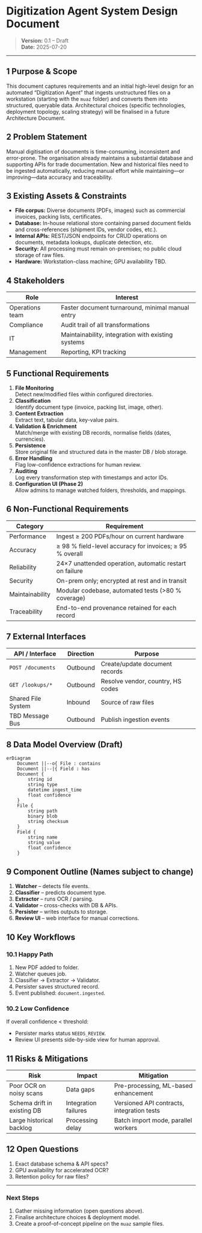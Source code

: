 # Digitization Agent System Design Document

> **Version:** 0.1 – Draft  
> **Date:** 2025-07-20

---

## 1  Purpose & Scope
This document captures requirements and an initial high-level design for an automated “Digitization Agent” that ingests unstructured files on a workstation (starting with the `muaz` folder) and converts them into structured, queryable data.  Architectural choices (specific technologies, deployment topology, scaling strategy) will be finalised in a future Architecture Document.

## 2  Problem Statement
Manual digitisation of documents is time-consuming, inconsistent and error-prone. The organisation already maintains a substantial database and supporting APIs for trade documentation. New and historical files need to be ingested automatically, reducing manual effort while maintaining—or improving—data accuracy and traceability.

## 3  Existing Assets & Constraints
* **File corpus:** Diverse documents (PDFs, images) such as commercial invoices, packing lists, certificates.
* **Database:** In-house relational store containing parsed document fields and cross-references (shipment IDs, vendor codes, etc.).
* **Internal APIs:** REST/JSON endpoints for CRUD operations on documents, metadata lookups, duplicate detection, etc.
* **Security:** All processing must remain on-premises; no public cloud storage of raw files.
* **Hardware:** Workstation-class machine; GPU availability TBD.

## 4  Stakeholders
| Role | Interest |
|------|----------|
| Operations team | Faster document turnaround, minimal manual entry |
| Compliance | Audit trail of all transformations |
| IT | Maintainability, integration with existing systems |
| Management | Reporting, KPI tracking |

## 5  Functional Requirements
1. **File Monitoring**  
   Detect new/modified files within configured directories.
2. **Classification**  
   Identify document type (invoice, packing list, image, other).
3. **Content Extraction**  
   Extract text, tabular data, key-value pairs.
4. **Validation & Enrichment**  
   Match/merge with existing DB records, normalise fields (dates, currencies).
5. **Persistence**  
   Store original file and structured data in the master DB / blob storage.
6. **Error Handling**  
   Flag low-confidence extractions for human review.
7. **Auditing**  
   Log every transformation step with timestamps and actor IDs.
8. **Configuration UI (Phase 2)**  
   Allow admins to manage watched folders, thresholds, and mappings.

## 6  Non-Functional Requirements
| Category | Requirement |
|----------|-------------|
| Performance | Ingest ≥ 200 PDFs/hour on current hardware |
| Accuracy | ≥ 98 % field-level accuracy for invoices; ≥ 95 % overall |
| Reliability | 24×7 unattended operation, automatic restart on failure |
| Security | On-prem only; encrypted at rest and in transit |
| Maintainability | Modular codebase, automated tests (>80 % coverage) |
| Traceability | End-to-end provenance retained for each record |

## 7  External Interfaces
| API / Interface | Direction | Purpose |
|-----------------|-----------|---------|
| `POST /documents` | Outbound | Create/update document records |
| `GET /lookups/*` | Outbound | Resolve vendor, country, HS codes |
| Shared File System | Inbound | Source of raw files |
| TBD Message Bus | Outbound | Publish ingestion events |

## 8  Data Model Overview (Draft)
```mermaid
erDiagram
    Document ||--o{ File : contains
    Document ||--|{ Field : has
    Document {
        string id
        string type
        datetime ingest_time
        float confidence
    }
    File {
        string path
        binary blob
        string checksum
    }
    Field {
        string name
        string value
        float confidence
    }
```

## 9  Component Outline (Names subject to change)
1. **Watcher** – detects file events.
2. **Classifier** – predicts document type.
3. **Extractor** – runs OCR / parsing.
4. **Validator** – cross-checks with DB & APIs.
5. **Persister** – writes outputs to storage.
6. **Review UI** – web interface for manual corrections.

## 10  Key Workflows
### 10.1 Happy Path
1. New PDF added to folder.
2. Watcher queues job.
3. Classifier → Extractor → Validator.
4. Persister saves structured record.
5. Event published: `document.ingested`.

### 10.2 Low Confidence
If overall confidence < threshold:
* Persister marks status `NEEDS_REVIEW`.
* Review UI presents side-by-side view for human approval.

## 11  Risks & Mitigations
| Risk | Impact | Mitigation |
|------|--------|------------|
| Poor OCR on noisy scans | Data gaps | Pre-processing, ML-based enhancement |
| Schema drift in existing DB | Integration failures | Versioned API contracts, integration tests |
| Large historical backlog | Processing delay | Batch import mode, parallel workers |

## 12  Open Questions
1. Exact database schema & API specs?  
2. GPU availability for accelerated OCR?  
3. Retention policy for raw files?

---

### Next Steps
1. Gather missing information (open questions above).  
2. Finalise architecture choices & deployment model.  
3. Create a proof-of-concept pipeline on the `muaz` sample files.
